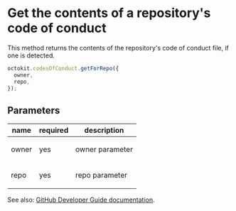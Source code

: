 # Get the contents of a repository's code of conduct

This method returns the contents of the repository's code of conduct file, if one is detected.

```js
octokit.codesOfConduct.getForRepo({
  owner,
  repo,
});
```

## Parameters

<table>
  <thead>
    <tr>
      <th>name</th>
      <th>required</th>
      <th>description</th>
    </tr>
  </thead>
  <tbody>
    <tr><td>owner</td><td>yes</td><td>

owner parameter

</td></tr>
<tr><td>repo</td><td>yes</td><td>

repo parameter

</td></tr>
  </tbody>
</table>

See also: [GitHub Developer Guide documentation](https://developer.github.com/v3/codes_of_conduct/#get-the-contents-of-a-repositorys-code-of-conduct).

